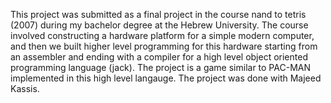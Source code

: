 This project was submitted as a final project in the course nand to tetris (2007) during my bachelor degree at the Hebrew University. The course involved constructing a hardware platform for a simple modern computer, and then we built higher level programming for this hardware starting from an assembler and ending with a compiler for a high level object oriented programming language (jack). The project is a game similar to PAC-MAN implemented in this high level langauge. The project was done with Majeed Kassis.